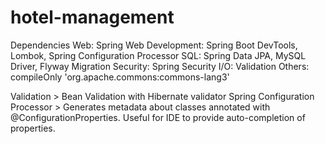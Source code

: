 # hotel-management

Dependencies
Web: Spring Web
Development: Spring Boot DevTools, Lombok, Spring Configuration Processor
SQL: Spring Data JPA, MySQL Driver, Flyway Migration
Security: Spring Security
I/O: Validation
Others:
compileOnly 'org.apache.commons:commons-lang3'

Validation > Bean Validation with Hibernate validator
Spring Configuration Processor > Generates metadata about classes annotated with @ConfigurationProperties. Useful for IDE to provide auto-completion of properties.